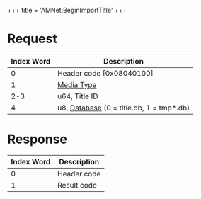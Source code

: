 +++
title = 'AMNet:BeginImportTitle'
+++

# Request

| Index Word | Description                                                            |
|------------|------------------------------------------------------------------------|
| 0          | Header code \[0x08040100\]                                             |
| 1          | [Media Type](Filesystem_services#mediatype "wikilink")                 |
| 2-3        | u64, Title ID                                                          |
| 4          | u8, [Database](Title_Database "wikilink") (0 = title.db, 1 = tmp\*.db) |

# Response

| Index Word | Description |
|------------|-------------|
| 0          | Header code |
| 1          | Result code |
